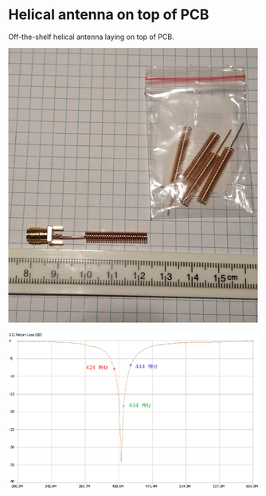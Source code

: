 # Helical antenna on top of PCB

Off-the-shelf helical antenna laying on top of PCB. 

![Fig 1](https://github.com/akouz/Antenna/blob/master/Helical_on_PCB/Helical_on_PCB.jpg)

![S11](https://github.com/akouz/Antenna/blob/master/Helical_on_PCB/on_PCB_S11.png)
